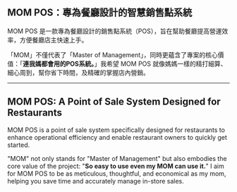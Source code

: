 ## MOM POS：專為餐廳設計的智慧銷售點系統

MOM POS 是一款專為餐廳設計的銷售點系統（POS），旨在幫助餐廳提高營運效率，方便餐廳店主快速上手。

「MOM」不僅代表了「Master of Management」，同時更蘊含了專案的核心價值：「**連我媽都會用的POS系統。**」我希望 MOM POS 就像媽媽一樣的精打細算、細心周到，幫你省下時間，及精確的掌握店內營銷。

---

## MOM POS: A Point of Sale System Designed for Restaurants

MOM POS is a point of sale system specifically designed for restaurants to enhance operational efficiency and enable restaurant owners to quickly get started.

"MOM" not only stands for "Master of Management" but also embodies the core value of the project: "**So easy to use even my MOM can use it.**" I aim for MOM POS to be as meticulous, thoughtful, and economical as my mom, helping you save time and accurately manage in-store sales.
